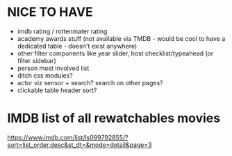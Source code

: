 # NICE TO HAVE

- imdb rating / rottenmater rating
- academy awards stuff (not available via TMDB - would be cool to have a dedicated table - doesn't exist anywhere)
- other filter components like year slider, host checklist/typeahead (or filter sidebar)
- person most involved list
- ditch css modules?
- actor viz sensor + search? search on other pages?
- clickable table header sort?

# IMDB list of all rewatchables movies

https://www.imdb.com/list/ls099792855/?sort=list_order,desc&st_dt=&mode=detail&page=3
